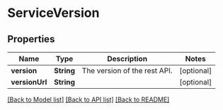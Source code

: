 # ServiceVersion

## Properties
Name | Type | Description | Notes
------------ | ------------- | ------------- | -------------
**version** | **String** | The version of the rest API. | [optional] 
**versionUrl** | **String** |  | [optional] 

[[Back to Model list]](../README.md#documentation-for-models) [[Back to API list]](../README.md#documentation-for-api-endpoints) [[Back to README]](../README.md)


